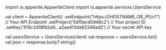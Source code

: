 import io.appwrite.AppwriteClient
import io.appwrite.services.UsersService

val client = AppwriteClient()
  .setEndpoint("https://[HOSTNAME_OR_IP]/v1") // Your API Endpoint
  .setProject('5df5acd0d48c2') // Your project ID
  .setKey('919c2d18fb5d4...a2ae413da83346ad2') // Your secret API key

val usersService = UsersService(client)
val response = usersService.list()
val json = response.body?.string()